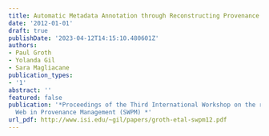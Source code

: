 ```yaml
---
title: Automatic Metadata Annotation through Reconstructing Provenance
date: '2012-01-01'
draft: true
publishDate: '2023-04-12T14:15:10.480601Z'
authors:
- Paul Groth
- Yolanda Gil
- Sara Magliacane
publication_types:
- '1'
abstract: ''
featured: false
publication: '*Proceedings of the Third International Workshop on the role of Semantic
  Web in Provenance Management (SWPM) *'
url_pdf: http://www.isi.edu/~gil/papers/groth-etal-swpm12.pdf
---
```


